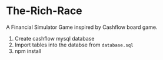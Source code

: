 # The-Rich-Race

A Financial Simulator Game inspired by Cashflow board game.

1. Create cashflow mysql database
2. Import tables into the databse from `database.sql`
3. npm install
